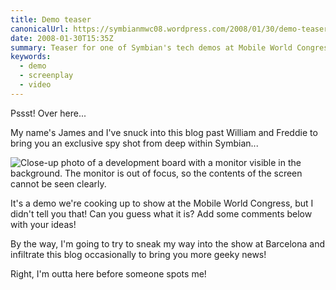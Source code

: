 ```yaml
---
title: Demo teaser
canonicalUrl: https://symbianmwc08.wordpress.com/2008/01/30/demo-teaser/
date: 2008-01-30T15:35Z
summary: Teaser for one of Symbian's tech demos at Mobile World Congress 2008
keywords:
  - demo
  - screenplay
  - video
---
```

Pssst! Over here...

My name's James and I've snuck into this blog past William and Freddie to bring you an exclusive spy shot from deep within Symbian...

![Close-up photo of a development board with a monitor visible in the background. The monitor is out of focus, so the contents of the screen cannot be seen clearly.](/media/symbian-mwc-2008/demo-teaser.jpg)

It's a demo we're cooking up to show at the Mobile World Congress, but I didn't tell you that! Can you guess what it is? Add some comments below with your ideas!

By the way, I'm going to try to sneak my way into the show at Barcelona and infiltrate this blog occasionally to bring you more geeky news!

Right, I'm outta here before someone spots me!
